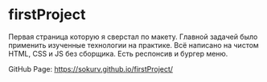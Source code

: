 # firstProject

Первая страница которую я сверстал по макету. Главной задачей было применить изученные технологии на практике.
Всё написано на чистом HTML, CSS и JS без сборщика.
Есть респонсив и бургер меню.

GitHub Page: https://sokurv.github.io/firstProject/
